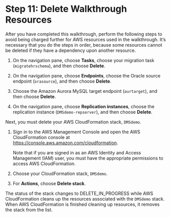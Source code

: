 # Step 11: Delete Walkthrough Resources<a name="chap-rdsoracle2aurora.steps.deleteresources"></a>

After you have completed this walkthrough, perform the following steps to avoid being charged further for AWS resources used in the walkthrough\. It’s necessary that you do the steps in order, because some resources cannot be deleted if they have a dependency upon another resource\.

1. On the navigation pane, choose **Tasks**, choose your migration task \(`migratehrschema`\), and then choose **Delete**\.

1. On the navigation pane, choose **Endpoints**, choose the Oracle source endpoint \(`orasource`\), and then choose **Delete**\.

1. Choose the Amazon Aurora MySQL target endpoint \(`aurtarget`\), and then choose **Delete**\.

1. On the navigation pane, choose **Replication instances**, choose the replication instance \(`DMSdemo-repserver`\), and then choose **Delete**\.

Next, you must delete your AWS CloudFormation stack, `DMSdemo`\.

1. Sign in to the AWS Management Console and open the AWS CloudFormation console at [https://console\.aws\.amazon\.com/cloudformation](https://console.aws.amazon.com/cloudformation/)\.

   Note that if you are signed in as an AWS Identity and Access Management \(IAM\) user, you must have the appropriate permissions to access AWS CloudFormation\.

1. Choose your CloudFormation stack, `DMSdemo`\.

1. For **Actions**, choose **Delete stack**\.

The status of the stack changes to DELETE\_IN\_PROGRESS while AWS CloudFormation cleans up the resources associated with the `DMSdemo` stack\. When AWS CloudFormation is finished cleaning up resources, it removes the stack from the list\.